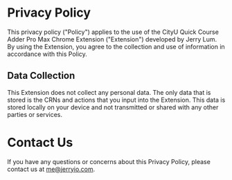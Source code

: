 # Privacy Policy

This privacy policy ("Policy") applies to the use of the CityU Quick Course Adder Pro Max Chrome Extension ("Extension") developed by Jerry Lum. By using the Extension, you agree to the collection and use of information in accordance with this Policy.

## Data Collection

This Extension does not collect any personal data. The only data that is stored is the CRNs and actions that you input into the Extension. This data is stored locally on your device and not transmitted or shared with any other parties or services.

# Contact Us

If you have any questions or concerns about this Privacy Policy, please contact us at me@jerryio.com.
